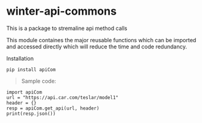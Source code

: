 # winter-api-commons


This is a package to stremaline api method calls

This module containes the major reusable functions which can be imported and accessed directly which will reduce the time and code redundancy.

Installation
```
pip install apiCom
```


> Sample code:
```
import apiCom
url = "https://api.car.com/teslar/model1"
header = {}
resp = apiCom.get_api(url, header)
print(resp.json())
```
